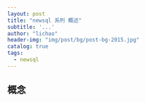 ```yaml
---
layout: post
title: "newsql 系列 概述"
subtitle: '...'
author: "lichao"
header-img: "img/post/bg/post-bg-2015.jpg"
catalog: true
tags:
  - newsql
---
```



## 概念
